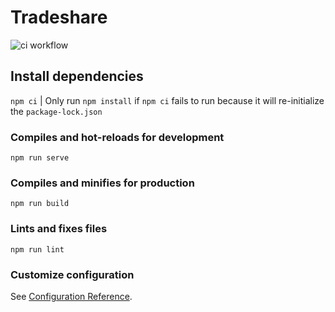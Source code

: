 # Tradeshare
![ci workflow](https://github.com/bowe99/TradeShare/actions/workflows/node.js.yml/badge.svg)

## Install dependencies

`npm ci` | Only run `npm install` if `npm ci` fails to run because it will re-initialize the `package-lock.json`

### Compiles and hot-reloads for development
```
npm run serve
```

### Compiles and minifies for production
```
npm run build
```

### Lints and fixes files
```
npm run lint
```

### Customize configuration
See [Configuration Reference](https://cli.vuejs.org/config/).

